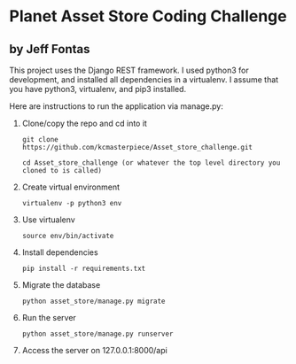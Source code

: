 # Planet Asset Store Coding Challenge

## by Jeff Fontas

This project uses the Django REST framework. I used python3 for development, and installed all dependencies in a virtualenv.  I assume that you have python3, virtualenv, and pip3 installed.

Here are instructions to run the application via manage.py:

1. Clone/copy the repo and cd into it

	`git clone https://github.com/kcmasterpiece/Asset_store_challenge.git`
	
	`cd Asset_store_challenge (or whatever the top level directory you cloned to is called)`
2. Create virtual environment 

	`virtualenv -p python3 env`
3. Use virtualenv

	`source env/bin/activate`
4. Install dependencies

	`pip install -r requirements.txt`
5. Migrate the database
	
	`python asset_store/manage.py migrate`
6. Run the server

	`python asset_store/manage.py runserver`
	
7. Access the server on 127.0.0.1:8000/api 
